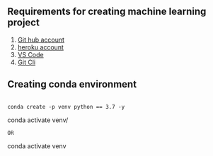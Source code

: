 ## Requirements for creating machine learning project

1. [Git hub account](https://github.com/)
2. [heroku account](https://id.heroku.com/login)
3. [VS Code](https://code.visualstudio.com/download)
4. [Git Cli](https://git-scm.com/download/win)


## Creating conda environment
```

conda create -p venv python == 3.7 -y 

```
conda activate venv/
```
OR
```
conda activate venv
```

